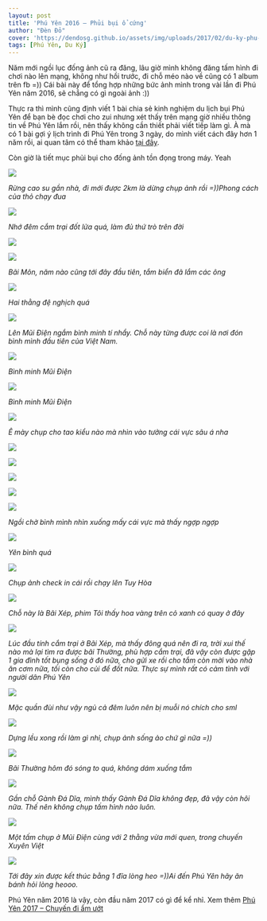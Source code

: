 ```yaml
---
layout: post
title: 'Phú Yên 2016 – Phủi bụi ổ cứng'
author: "Đèn Đỏ"
cover: 'https://dendosg.github.io/assets/img/uploads/2017/02/du-ky-phu-yen-22-370x210.jpg'
tags: [Phú Yên, Du Ký]
---
```


Năm mới ngồi lục đống ảnh cũ ra đăng, lâu giờ mình không đăng tấm hình đi chơi nào lên mạng, không như hồi trước, đi chỗ méo nào về cũng có 1 album trên fb =)) Cái bài này để tổng hợp những bức ảnh mình trong vài lần đi Phú Yên năm 2016, sẽ chẳng có gì ngoài ảnh :))

Thực ra thì mình cũng định viết 1 bài chia sẻ kinh nghiệm du lịch bụi Phú Yên để bạn bè đọc chơi cho zui nhưng xét thấy trên mạng giờ nhiều thông tin về Phú Yên lắm rồi, nên thấy không cần thiết phải viết tiếp làm gì. À mà có 1 bài gợi ý lịch trình đi Phú Yên trong 3 ngày, do mình viết cách đây hơn 1 năm rồi, ai quan tâm có thể tham khảo [tại đây](http://emdep.vn/di/goi-y-lich-trinh-du-ngoan-phu-yen-trong-3-ngay-20160307135935008.htm).

Còn giờ là tiết mục phủi bụi cho đống ảnh tồn đọng trong máy. Yeah

![](https://dendosg.github.io/assets/img/uploads/2017/02/du-ky-phu-yen-33.jpg)

*Rừng cao su gần nhà, đi mới được 2km là dừng chụp ảnh rồi =))Phong cách của thỏ chạy đua*

![](https://dendosg.github.io/assets/img/uploads/2017/02/du-ky-phu-yen-2-1.jpg)

*Nhớ đêm cắm trại đốt lửa quá, làm đủ thứ trò trên đời*

![](https://dendosg.github.io/assets/img/uploads/2017/02/du-ky-phu-yen-24.jpg)

![](https://dendosg.github.io/assets/img/uploads/2017/02/du-ky-phu-yen-23.jpg)

*Bãi Môn, năm nào cũng tới đây đầu tiên, tắm biển đã lắm các ông*

![](https://dendosg.github.io/assets/img/uploads/2017/02/du-ky-phu-yen-22.jpg)

*Hai thằng đệ nghịch quá*

![](https://dendosg.github.io/assets/img/uploads/2017/02/du-ky-phu-yen-18.jpg)

*Lên Mũi Điện ngắm bình minh tí nhẩy. Chỗ này từng được coi là nơi đón bình mình đầu tiên của Việt Nam.*

![](https://dendosg.github.io/assets/img/uploads/2017/02/du-ky-phu-yen-9.jpg)

*Bình minh Mũi Điện*

![](https://dendosg.github.io/assets/img/uploads/2017/02/du-ky-phu-yen-8-1.jpg)

*Bình minh Mũi Điện*

![](https://dendosg.github.io/assets/img/uploads/2017/02/du-ky-phu-yen-16.jpg)

*Ê mày chụp cho tao kiểu nào mà nhìn vào tưởng cái vực sâu á nha*

![](https://dendosg.github.io/assets/img/uploads/2017/02/du-ky-phu-yen-13.jpg)

![](https://dendosg.github.io/assets/img/uploads/2017/02/du-ky-phu-yen-5-2.jpg)

![](https://dendosg.github.io/assets/img/uploads/2017/02/du-ky-phu-yen-7-1.jpg)

![](https://dendosg.github.io/assets/img/uploads/2017/02/du-ky-phu-yen-10.jpg)

![](https://dendosg.github.io/assets/img/uploads/2017/02/du-ky-phu-yen-6.jpg)

*Ngồi chờ bình mình nhìn xuống mấy cái vực mà thấy ngợp ngợp*

![](https://dendosg.github.io/assets/img/uploads/2017/02/du-ky-phu-yen-14.jpg)

*Yên bình quá*

![](https://dendosg.github.io/assets/img/uploads/2017/02/du-ky-phu-yen-15.jpg)

*Chụp ảnh check in cái rồi chạy lên Tuy Hòa*

![](https://dendosg.github.io/assets/img/uploads/2017/02/du-ky-phu-yen-32.jpg)

*Chỗ này là Bãi Xép, phim Tôi thấy hoa vàng trên cỏ xanh có quay ở đây*

![](https://dendosg.github.io/assets/img/uploads/2017/02/du-ky-phu-yen-26.jpg)

*Lúc đầu tính cắm trại ở Bãi Xép, mà thấy đông quá nên đi ra, trời xui thế nào mà lại tìm ra được bãi Thường, phù hợp cắm trại, đã vậy còn được gặp 1 gia đình tốt bụng sống ở đó nữa, cho gửi xe rồi cho tắm còn mời vào nhà ăn cơm nữa, tối còn cho củi để đốt nữa. Thực sự mình rất có cảm tình với người dân Phú Yên*

![](https://dendosg.github.io/assets/img/uploads/2017/02/du-ky-phu-yen-27.jpg)

*Mặc quần đùi như vậy ngủ cả đêm luôn nên bị muỗi nó chích cho sml*

![](https://dendosg.github.io/assets/img/uploads/2017/02/du-ky-phu-yen-28.jpg)

*Dựng lều xong rồi làm gì nhỉ, chụp ảnh sống ảo chứ gì nữa =))*

![](https://dendosg.github.io/assets/img/uploads/2017/02/du-ky-phu-yen-29.jpg)

*Bãi Thường hôm đó sóng to quá, không dám xuống tắm*

![](https://dendosg.github.io/assets/img/uploads/2017/02/du-ky-phu-yen-30.jpg)

*Gần chỗ Gành Đá Dĩa, mình thấy Gành Đá Dĩa không đẹp, đã vậy còn hôi nữa. Thế nên không chụp tấm hình nào luôn.*

![](https://dendosg.github.io/assets/img/uploads/2017/02/du-ky-phu-yen-4.jpg)

*Một tấm chụp ở Mũi Điện cùng với 2 thằng vừa mới quen, trong chuyến Xuyên Việt*

![](https://dendosg.github.io/assets/img/uploads/2017/02/du-ky-phu-yen-31.jpg)

*Tới đây xin được kết thúc bằng 1 đĩa lòng heo =))Ai đến Phú Yên hãy ăn bánh hỏi lòng heooo.*

Phú Yên năm 2016 là vậy, còn đầu năm 2017 có gì để kể nhỉ. Xem thêm [Phú Yên 2017 – Chuyến đi ẩm ướt](http://ngaoduky.com/tro-lai-phu-yen-2017)
